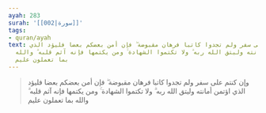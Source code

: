 ```yaml
---
ayah: 283
surah: '[[002|سورة]]'
tags:
- quran/ayah
text: وإن كنتم على سفر ولم تجدوا كاتبا فرهان مقبوضة ۖ فإن أمن بعضكم بعضا فليؤد الذي
  اؤتمن أمانته وليتق الله ربه ۗ ولا تكتموا الشهادة ۚ ومن يكتمها فإنه آثم قلبه ۗ والله
  بما تعملون عليم
---
```

> وإن كنتم على سفر ولم تجدوا كاتبا فرهان مقبوضة ۖ فإن أمن بعضكم بعضا فليؤد الذي اؤتمن أمانته وليتق الله ربه ۗ ولا تكتموا الشهادة ۚ ومن يكتمها فإنه آثم قلبه ۗ والله بما تعملون عليم
